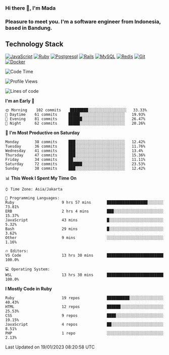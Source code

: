 ### Hi there 👋, I'm Mada
### Pleasure to meet you. I'm a software engineer from Indonesia, based in Bandung.

## Technology Stack

[![JavaScript](https://img.shields.io/badge/-JavaScript-%23F7DF1C?style=flat-square&logo=javascript&logoColor=000000&labelColor=%23F7DF1C&color=%23FFCE5A)](https://www.javascript.com/)
[![Ruby](https://img.shields.io/badge/Ruby-CC342D?style=flat-square&logo=ruby&logoColor=white)](https://www.ruby-lang.org/en/)
[![Postgresql](https://img.shields.io/badge/PostgreSQL-316192?style=flat-square&logo=postgresql&logoColor=ffffff)](https://www.postgresql.org/)
[![Rails](https://img.shields.io/badge/Ruby_on_Rails-CC0000?style=flat-square&logo=ruby-on-rails&logoColor=white)](https://rubyonrails.org/)
[![MySQL](https://img.shields.io/badge/-MySQL-4479A1?style=flat-square&logo=MySQL&logoColor=ffffff)](https://www.mysql.com/)
[![Redis](https://img.shields.io/badge/-Redis-DC382D?style=flat-square&logo=Redis&logoColor=ffffff)](https://redis.io/)
[![Git](https://img.shields.io/badge/-Git-%23F05032?style=flat-square&logo=git&logoColor=%23ffffff)](https://git-scm.com/)
[![Docker](https://img.shields.io/badge/-Docker-2496ED?style=flat-square&logo=docker&logoColor=ffffff)](https://www.docker.com/)
<!--
**madaarya/madaarya** is a ✨ _special_ ✨ repository because its `README.md` (this file) appears on your GitHub profile.

Here are some ideas to get you started:

- 🔭 I’m currently working on ...
- 🌱 I’m currently learning ...
- 👯 I’m looking to collaborate on ...
- 🤔 I’m looking for help with ...
- 💬 Ask me about ...
- 📫 How to reach me: ...
- 😄 Pronouns: ...
- ⚡ Fun fact: ...
-->
<!--START_SECTION:waka-->
![Code Time](http://img.shields.io/badge/Code%20Time-5%2C149%20hrs%2043%20mins-blue)

![Profile Views](http://img.shields.io/badge/Profile%20Views-0-blue)

![Lines of code](https://img.shields.io/badge/From%20Hello%20World%20I%27ve%20Written-863%20Thousand%20lines%20of%20code-blue)

**I'm an Early 🐤** 

```text
🌞 Morning    102 commits    ████████░░░░░░░░░░░░░░░░░   33.33% 
🌆 Daytime    61 commits     █████░░░░░░░░░░░░░░░░░░░░   19.93% 
🌃 Evening    81 commits     ██████░░░░░░░░░░░░░░░░░░░   26.47% 
🌙 Night      62 commits     █████░░░░░░░░░░░░░░░░░░░░   20.26%

```
📅 **I'm Most Productive on Saturday** 

```text
Monday       38 commits     ███░░░░░░░░░░░░░░░░░░░░░░   12.42% 
Tuesday      36 commits     ███░░░░░░░░░░░░░░░░░░░░░░   11.76% 
Wednesday    41 commits     ███░░░░░░░░░░░░░░░░░░░░░░   13.4% 
Thursday     47 commits     ███░░░░░░░░░░░░░░░░░░░░░░   15.36% 
Friday       34 commits     ██░░░░░░░░░░░░░░░░░░░░░░░   11.11% 
Saturday     72 commits     ██████░░░░░░░░░░░░░░░░░░░   23.53% 
Sunday       38 commits     ███░░░░░░░░░░░░░░░░░░░░░░   12.42%

```


📊 **This Week I Spent My Time On** 

```text
⌚︎ Time Zone: Asia/Jakarta

💬 Programming Languages: 
Ruby                     9 hrs 57 mins       ██████████████████░░░░░░░   73.81% 
ERB                      2 hrs 4 mins        ███░░░░░░░░░░░░░░░░░░░░░░   15.37% 
JavaScript               43 mins             █░░░░░░░░░░░░░░░░░░░░░░░░   5.32% 
Bash                     29 mins             █░░░░░░░░░░░░░░░░░░░░░░░░   3.62% 
Other                    9 mins              ░░░░░░░░░░░░░░░░░░░░░░░░░   1.16%

🔥 Editors: 
VS Code                  13 hrs 30 mins      █████████████████████████   100.0%

💻 Operating System: 
WSL                      13 hrs 30 mins      █████████████████████████   100.0%

```

**I Mostly Code in Ruby** 

```text
Ruby                     19 repos            ██████████░░░░░░░░░░░░░░░   40.43% 
HTML                     12 repos            ██████░░░░░░░░░░░░░░░░░░░   25.53% 
CSS                      9 repos             ████░░░░░░░░░░░░░░░░░░░░░   19.15% 
JavaScript               4 repos             ██░░░░░░░░░░░░░░░░░░░░░░░   8.51% 
PHP                      1 repo              ░░░░░░░░░░░░░░░░░░░░░░░░░   2.13%

```



 Last Updated on 19/01/2023 08:20:58 UTC
<!--END_SECTION:waka-->
